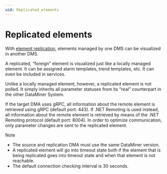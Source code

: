 ```yaml
---
uid: Replicated_elements
---
```


# Replicated elements

With [element replication](xref:Replicating_elements), elements managed by one DMS can be visualized in another DMS.

A replicated, “foreign” element is visualized just like a locally managed element. It can be assigned alarm templates, trend templates, etc. It can even be included in services.

Unlike a locally managed element, however, a replicated element is not polled. It simply inherits all parameter statuses from its “real” counterpart in the other DataMiner System.

If the target DMA uses gRPC, all information about the remote element is retrieved using gRPC (default port: 443).<!-- RN 36262 --> If .NET Remoting is used instead, all information about the remote element is retrieved by means of the .NET Remoting protocol (default port: 8004). In order to optimize communication, only parameter changes are sent to the replicated element.

> [!NOTE]
>
> - The source and replication DMA must use the same DataMiner version.
> - A replicated element will go into timeout state both if the element that is being replicated goes into timeout state and when that element is not reachable.
> - The default connection checking interval is 30 seconds.
